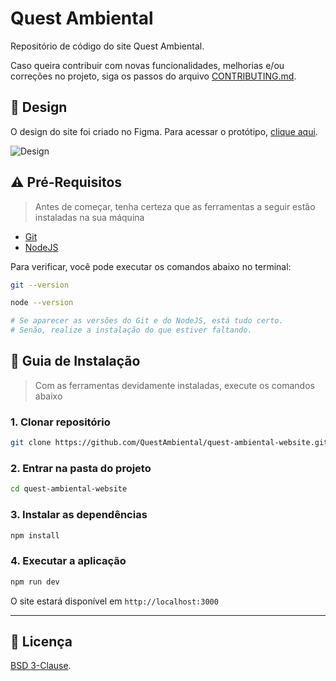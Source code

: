 # Quest Ambiental
Repositório de código do site Quest Ambiental.

Caso queira contribuir com novas funcionalidades, melhorias e/ou correções no projeto, siga os passos do arquivo [CONTRIBUTING.md](./CONTRIBUTING.md).

## :art: Design
O design do site foi criado no Figma. Para acessar o protótipo, [clique aqui](https://figma.com/file/F4AeiLaW8Yi7zr4eCuLtpX/Website).

![Design](https://user-images.githubusercontent.com/63798776/182034441-79c018d4-ccbb-45be-b306-1311de042d04.png)

## :warning: Pré-Requisitos
> Antes de começar, tenha certeza que as ferramentas a seguir estão instaladas na sua máquina
- [Git](https://git-scm.com/downloads)
- [NodeJS](https://nodejs.org/en/)

Para verificar, você pode executar os comandos abaixo no terminal:

```bash
git --version

node --version

# Se aparecer as versões do Git e do NodeJS, está tudo certo.
# Senão, realize a instalação do que estiver faltando.
```

## :compass: Guia de Instalação
> Com as ferramentas devidamente instaladas, execute os comandos abaixo

### **1. Clonar repositório**
```bash
git clone https://github.com/QuestAmbiental/quest-ambiental-website.git
```

### **2. Entrar na pasta do projeto**
```bash
cd quest-ambiental-website
```

### **3. Instalar as dependências**
```bash
npm install
```

### **4. Executar a aplicação**
```bash
npm run dev
```

O site estará disponível em `http://localhost:3000`

---

## :page_facing_up: Licença

[BSD 3-Clause](./LICENSE).
